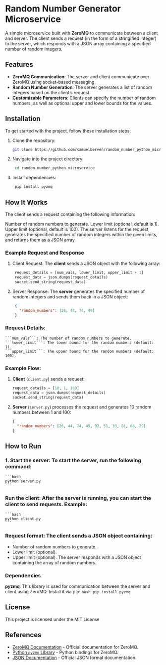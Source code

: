 # Random Number Generator Microservice

A simple microservice built with **ZeroMQ** to communicate between a client and server. The client sends a request (in the form of a stringified integer) to the server, which responds with a JSON array containing a specified number of random integers.

## Features

- **ZeroMQ Communication**: The server and client communicate over ZeroMQ using socket-based messaging.
- **Random Number Generation**: The server generates a list of random integers based on the client’s request.
- **Customizable Parameters**: Clients can specify the number of random numbers, as well as optional upper and lower bounds for the values.

## Installation

To get started with the project, follow these installation steps:

1. Clone the repository:
   ```bash
   git clone https://github.com/samuelberven/random_number_python_microservice.git
    ```

2. Navigate into the project directory:
   ```bash
    cd random_number_python_microservice
    ```

3. Install dependencies:
   ```bash
    pip install pyzmq
   ```

## How It Works
The client sends a request containing the following information:

Number of random numbers to generate.
Lower limit (optional, default is 1).
Upper limit (optional, default is 100).
The server listens for the request, generates the specified number of random integers within the given limits, and returns them as a JSON array.

### Example Request and Response
1. Client Request:
The **client** sends a JSON object with the following array:
   ```python
    request_details = [num_vals, lower_limit, upper_limit + 1]
    request_data = json.dumps(request_details)
    socket.send_string(request_data)
    ```
2. Server Response:
The **server** generates the specified number of random integers and sends them back in a JSON object:
   ```json
    {
      "random_numbers": [26, 44, 74, 49]
    }
   ```

### Request Details:
    ```num_vals```: The number of random numbers to generate.
    ```lower_limit```: The lower bound for the random numbers (default: 1).
    ```upper_limit```: The upper bound for the random numbers (default: 100).

### Example Flow:
1. **Client** (```client.py```) sends a request:
   ```python
   request_details = [10, 1, 100]
   request_data = json.dumps(request_details)
   socket.send_string(request_data)
   ```

2. **Server** (```server.py```) processes the request and generates 10 random numbers between 1 and 100:
    ```json
    {
      "random_numbers": [26, 44, 74, 49, 92, 51, 33, 81, 68, 29]
    }
    ```

## How to Run
### 1. Start the server: To start the server, run the following command:
    ```bash
    python server.py
    ```
### Run the client: After the server is running, you can start the client to send requests. Example:
    ```bash
    python client.py
    ```
### Request format: The client sends a JSON object containing:
- Number of random numbers to generate.
- Lower limit (optional).
- Upper limit (optional).
The server responds with a JSON object containing the array of random numbers.

### Dependencies
**pyzmq**: This library is used for communication between the server and client using ZeroMQ.
Install it via pip:
    ```bash
    pip install pyzmq
    ```

## License
This project is licensed under the MIT License

## References
- [ZeroMQ Documentation](https://zeromq.org/documentation/) - Official documentation for ZeroMQ.
- [Python `pyzmq` Library](https://pyzmq.readthedocs.io/en/latest/) - Python bindings for ZeroMQ.
- [JSON Documentation](https://www.json.org/json-en.html) - Official JSON format documentation.
